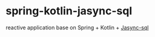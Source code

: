 # spring-kotlin-jasync-sql
reactive application base on Spring + Kotlin + [Jasync-sql](https://github.com/jasync-sql/jasync-sql)
